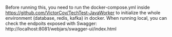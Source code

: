 
Before running this, you need to run the docker-compose.yml inside https://github.com/VictorCov/TechTest-JavaWorker to initialize the whole environment (database, redis, kafka) in docker.
When running local, you can check the endpoits exposed with Swagger: http://localhost:8081/webjars/swagger-ui/index.html
